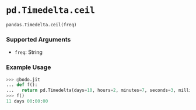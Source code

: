 # `pd.Timedelta.ceil`

`pandas.Timedelta.ceil(freq)`

### Supported Arguments

- `freq`: String

### Example Usage

```py
>>> @bodo.jit
... def f():
...   return pd.Timedelta(days=10, hours=2, minutes=7, seconds=3, milliseconds=13, microseconds=23).ceil("D")
>>> f()
11 days 00:00:00
```
